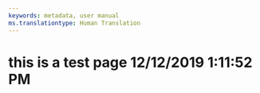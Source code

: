 ```yaml
---
keywords: metadata, user manual
ms.translationtype: Human Translation
---
```

# this is a test page 12/12/2019 1:11:52 PM